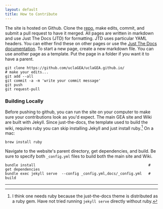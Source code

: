 ```yaml
---
layout: default
title: How to Contribute
---
```



The site is hosted on Github. Clone the [repo](https://github.com/uclaGEA/uclaGEA.github.io/), make edits, commit, and submit a pull request to have it merged.
All pages are written in markdown and use Just The Docs (JTD) for formatting. JTD uses particular YAML headers.
You can either find these on other pages or use the [Just The Docs documentation](https://just-the-docs.github.io/just-the-docs/). 
To start a new page, create a new markdown file. You can use another page as a template. Put the page in a folder if you want it to have a parent.

```
git clone https://github.com/uclaGEA/uclaGEA.github.io/
# make your edits...
git add --all
git commit -a -m 'write your commit message'
git push
git request-pull
```


### Building Locally

Before pushing to github, you can run the site on your computer to make sure your contributions look as you'd expect. The main GEA site and Wiki are built with Jekyll. Since just-the-docs, the template used to build the wiki, requires ruby you can skip installing Jekyll and just install ruby.[^1] On a mac:

```
brew install ruby
```

Navigate to the website's parent directory, get dependencies, and build. Be sure to specify both `_config.yml` files to build both the main site and Wiki.

```
bundle install                                                    # get dependencies
bundle exec jekyll serve  --config _config.yml,docs/_config.yml   # build
```




-------

[^1]: I think one needs ruby because the just-the-docs theme is distributed as a ruby gem. Have not tried running `jekyll serve` directly without ruby.

[website]: https://github.com/uclaGEA/uclaGEA.github.io
